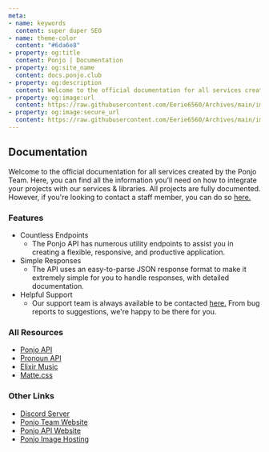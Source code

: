 ```yaml
---
meta:
- name: keywords
  content: super duper SEO
- name: theme-color
  content: "#6da6e8"
- property: og:title
  content: Ponjo | Documentation
- property: og:site_name
  content: docs.ponjo.club
- property: og:description
  content: Welcome to the official documentation for all services created by the Ponjo Team. Here, you can find all the information you'll need on how to integrate your projects with our services & libraries.
- property: og:image:url
  content: https://raw.githubusercontent.com/Eerie6560/Archives/main/images/icons/Ponjo.png
- property: og:image:secure_url
  content: https://raw.githubusercontent.com/Eerie6560/Archives/main/images/icons/Ponjo.png
---
```


## Documentation

Welcome to the official documentation for all services created by the Ponjo Team. Here, you can find all the information 
you'll need on how to integrate your projects with our services & libraries. All projects are fully documented. However,
if you're looking to contact a staff member, you can do so [here.](https://ponjo.club/discord)

### Features

- Countless Endpoints
  - The Ponjo API has numerous utility endpoints to assist you in creating a flexible, responsive, and productive application.
- Simple Responses
  - The API uses an easy-to-parse JSON response format to make it extremely simple for you to handle responses, with detailed documentation.
- Helpful Support
  - Our support team is always available to be contacted [here.](https://ponjo.club/discord) From bug reports to suggestions, we're happy to be there for you.

### All Resources

- [Ponjo API](/Ponjo-API)
- [Pronoun API]()
- [Elixir Music]()
- [Matte.css]()

### Other Links

- [Discord Server](https://ponjo.club/discord)
- [Ponjo Team Website](https://ponjo.club)
- [Ponjo API Website](https://app.ponjo.club)
- [Ponjo Image Hosting](https://app.ponjo.club/hosting)
